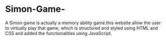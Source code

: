 # Simon-Game-
A Simon game is actually a memory ability game.this website allow the user to virtually play that game, which is structured and styled using HTML and CSS and added the functionalities using JavaScript.
